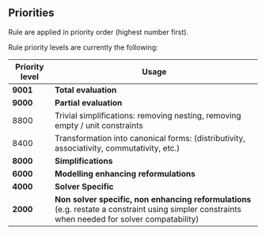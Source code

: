 ## Priorities

Rule are applied in priority order (highest number first).

Rule priority levels are currently the following:

| Priority level | Usage                                                                                     |
| ---            | -----                                                                                     | 
| **9001**   | **Total evaluation**                                                                          |
| **9000**   | **Partial evaluation**                                                                        |
|   8800     | Trivial simplifications: removing nesting, removing empty / unit constraints                  | 
|   8400     | Transformation into canonical forms: (distributivity, associativity, commutativity, etc.)     |
| **8000**   | **Simplifications**                                                                           |
| **6000**   | **Modelling enhancing reformulations**                                                        |
| **4000**   | **Solver Specific**                                                                           |
| **2000**   | **Non solver specific, non enhancing reformulations** (e.g. restate a constraint using simpler constraints when needed for solver compatability)    |

